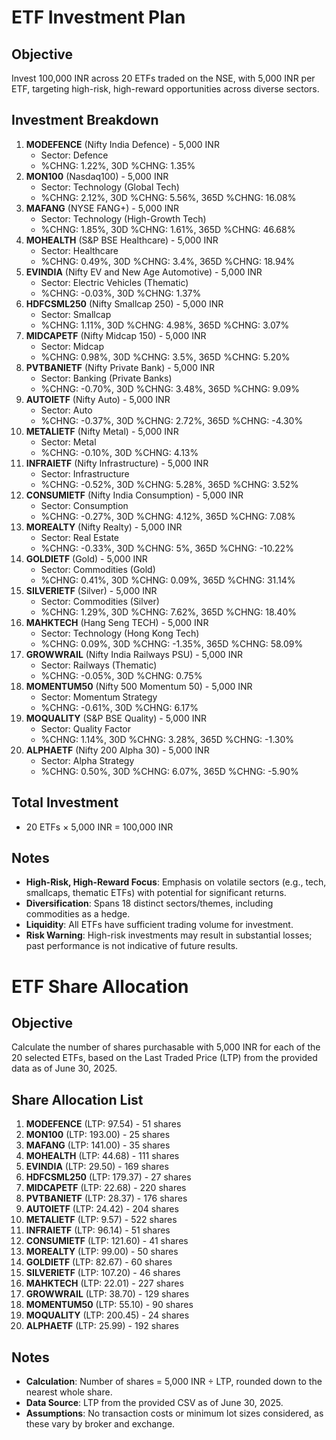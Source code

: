 # ETF Investment Plan  
## Objective  
Invest 100,000 INR across 20 ETFs traded on the NSE, with 5,000 INR per ETF, targeting high-risk, high-reward opportunities across diverse sectors.  

## Investment Breakdown  
1. **MODEFENCE** (Nifty India Defence) - 5,000 INR  
   - Sector: Defence  
   - %CHNG: 1.22%, 30D %CHNG: 1.35%  
2. **MON100** (Nasdaq100) - 5,000 INR  
   - Sector: Technology (Global Tech)  
   - %CHNG: 2.12%, 30D %CHNG: 5.56%, 365D %CHNG: 16.08%  
3. **MAFANG** (NYSE FANG+) - 5,000 INR  
   - Sector: Technology (High-Growth Tech)  
   - %CHNG: 1.85%, 30D %CHNG: 1.61%, 365D %CHNG: 46.68%  
4. **MOHEALTH** (S&P BSE Healthcare) - 5,000 INR  
   - Sector: Healthcare  
   - %CHNG: 0.49%, 30D %CHNG: 3.4%, 365D %CHNG: 18.94%  
5. **EVINDIA** (Nifty EV and New Age Automotive) - 5,000 INR  
   - Sector: Electric Vehicles (Thematic)  
   - %CHNG: -0.03%, 30D %CHNG: 1.37%  
6. **HDFCSML250** (Nifty Smallcap 250) - 5,000 INR  
   - Sector: Smallcap  
   - %CHNG: 1.11%, 30D %CHNG: 4.98%, 365D %CHNG: 3.07%  
7. **MIDCAPETF** (Nifty Midcap 150) - 5,000 INR  
   - Sector: Midcap  
   - %CHNG: 0.98%, 30D %CHNG: 3.5%, 365D %CHNG: 5.20%  
8. **PVTBANIETF** (Nifty Private Bank) - 5,000 INR  
   - Sector: Banking (Private Banks)  
   - %CHNG: -0.70%, 30D %CHNG: 3.48%, 365D %CHNG: 9.09%  
9. **AUTOIETF** (Nifty Auto) - 5,000 INR  
   - Sector: Auto  
   - %CHNG: -0.37%, 30D %CHNG: 2.72%, 365D %CHNG: -4.30%  
10. **METALIETF** (Nifty Metal) - 5,000 INR  
    - Sector: Metal  
    - %CHNG: -0.10%, 30D %CHNG: 4.13%  
11. **INFRAIETF** (Nifty Infrastructure) - 5,000 INR  
    - Sector: Infrastructure  
    - %CHNG: -0.52%, 30D %CHNG: 5.28%, 365D %CHNG: 3.52%  
12. **CONSUMIETF** (Nifty India Consumption) - 5,000 INR  
    - Sector: Consumption  
    - %CHNG: -0.27%, 30D %CHNG: 4.12%, 365D %CHNG: 7.08%  
13. **MOREALTY** (Nifty Realty) - 5,000 INR  
    - Sector: Real Estate  
    - %CHNG: -0.33%, 30D %CHNG: 5%, 365D %CHNG: -10.22%  
14. **GOLDIETF** (Gold) - 5,000 INR  
    - Sector: Commodities (Gold)  
    - %CHNG: 0.41%, 30D %CHNG: 0.09%, 365D %CHNG: 31.14%  
15. **SILVERIETF** (Silver) - 5,000 INR  
    - Sector: Commodities (Silver)  
    - %CHNG: 1.29%, 30D %CHNG: 7.62%, 365D %CHNG: 18.40%  
16. **MAHKTECH** (Hang Seng TECH) - 5,000 INR  
    - Sector: Technology (Hong Kong Tech)  
    - %CHNG: 0.09%, 30D %CHNG: -1.35%, 365D %CHNG: 58.09%  
17. **GROWWRAIL** (Nifty India Railways PSU) - 5,000 INR  
    - Sector: Railways (Thematic)  
    - %CHNG: -0.05%, 30D %CHNG: 0.75%  
18. **MOMENTUM50** (Nifty 500 Momentum 50) - 5,000 INR  
    - Sector: Momentum Strategy  
    - %CHNG: -0.61%, 30D %CHNG: 6.17%  
19. **MOQUALITY** (S&P BSE Quality) - 5,000 INR  
    - Sector: Quality Factor  
    - %CHNG: 1.14%, 30D %CHNG: 3.28%, 365D %CHNG: -1.30%  
20. **ALPHAETF** (Nifty 200 Alpha 30) - 5,000 INR  
    - Sector: Alpha Strategy  
    - %CHNG: 0.50%, 30D %CHNG: 6.07%, 365D %CHNG: -5.90%  

## Total Investment  
- 20 ETFs × 5,000 INR = 100,000 INR  

## Notes  
- **High-Risk, High-Reward Focus**: Emphasis on volatile sectors (e.g., tech, smallcaps, thematic ETFs) with potential for significant returns.  
- **Diversification**: Spans 18 distinct sectors/themes, including commodities as a hedge.  
- **Liquidity**: All ETFs have sufficient trading volume for investment.  
- **Risk Warning**: High-risk investments may result in substantial losses; past performance is not indicative of future results.



# ETF Share Allocation  
## Objective  
Calculate the number of shares purchasable with 5,000 INR for each of the 20 selected ETFs, based on the Last Traded Price (LTP) from the provided data as of June 30, 2025.

## Share Allocation List  
1. **MODEFENCE** (LTP: 97.54) - 51 shares  
2. **MON100** (LTP: 193.00) - 25 shares  
3. **MAFANG** (LTP: 141.00) - 35 shares  
4. **MOHEALTH** (LTP: 44.68) - 111 shares  
5. **EVINDIA** (LTP: 29.50) - 169 shares  
6. **HDFCSML250** (LTP: 179.37) - 27 shares  
7. **MIDCAPETF** (LTP: 22.68) - 220 shares  
8. **PVTBANIETF** (LTP: 28.37) - 176 shares  
9. **AUTOIETF** (LTP: 24.42) - 204 shares  
10. **METALIETF** (LTP: 9.57) - 522 shares  
11. **INFRAIETF** (LTP: 96.14) - 51 shares  
12. **CONSUMIETF** (LTP: 121.60) - 41 shares  
13. **MOREALTY** (LTP: 99.00) - 50 shares  
14. **GOLDIETF** (LTP: 82.67) - 60 shares  
15. **SILVERIETF** (LTP: 107.20) - 46 shares  
16. **MAHKTECH** (LTP: 22.01) - 227 shares  
17. **GROWWRAIL** (LTP: 38.70) - 129 shares  
18. **MOMENTUM50** (LTP: 55.10) - 90 shares  
19. **MOQUALITY** (LTP: 200.45) - 24 shares  
20. **ALPHAETF** (LTP: 25.99) - 192 shares  

## Notes  
- **Calculation**: Number of shares = 5,000 INR ÷ LTP, rounded down to the nearest whole share.  
- **Data Source**: LTP from the provided CSV as of June 30, 2025.  
- **Assumptions**: No transaction costs or minimum lot sizes considered, as these vary by broker and exchange.
